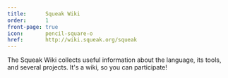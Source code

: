 ```yaml
---
title:      Squeak Wiki
order:      1
front-page: true
icon:       pencil-square-o
href:       http://wiki.squeak.org/squeak
---
```

The Squeak Wiki collects useful information about the language, its tools, and
several projects. It's a wiki, so you can participate!